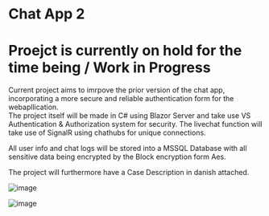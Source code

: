 # Chat App 2

# Proejct is currently on hold for the time being / Work in Progress

Current project aims to imrpove the prior version of the chat app, incorporating a more secure and reliable authentication form for the webapllication.   
The project itself will be made in C# using Blazor Server and take use VS Authentication & Authorization system for security. 
The livechat function will take use of SignalR using chathubs for unique connections.

All user info and chat logs will be stored into a MSSQL Database with all sensitive data being encrypted by the Block encryption form Aes.

The project will furthermore have a Case Description in danish attached.


![image](https://user-images.githubusercontent.com/59696753/173362789-cc309876-b864-4a75-969c-84678f07cd63.png)

![image](https://user-images.githubusercontent.com/59696753/173362826-e7e1f8fb-84c2-4389-985b-705fe8b3666c.png)
